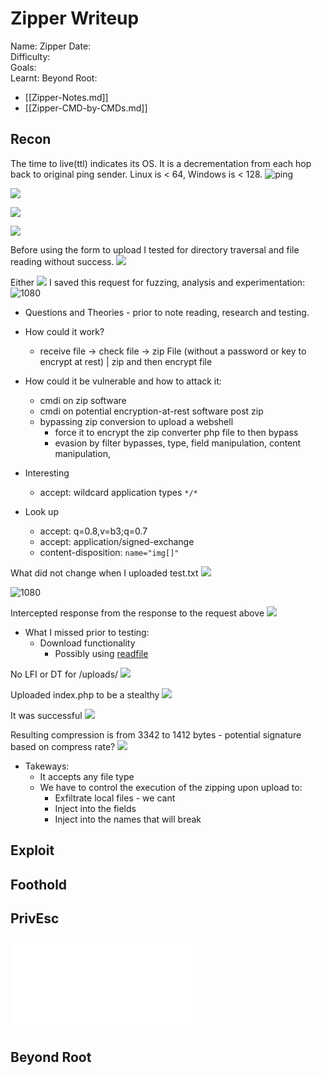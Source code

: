 # Zipper Writeup

Name: Zipper
Date:  
Difficulty:  
Goals:  
Learnt:
Beyond Root:

- [[Zipper-Notes.md]]
- [[Zipper-CMD-by-CMDs.md]]


## Recon

The time to live(ttl) indicates its OS. It is a decrementation from each hop back to original ping sender. Linux is < 64, Windows is < 128.
![ping](Screenshots/ping.png)

![](gospiderrecon.png)

![](uploads.png)

![](403.png)

Before using the form to upload I tested for directory traversal and file reading without success.
![](nodt.png)

Either 
![](zipconverter.png)
I saved this request for fuzzing, analysis and experimentation:
![1080](req.png)

- Questions and Theories - prior to note reading, research and testing.
- How could it work?
	- receive file -> check file -> zip File (without a password or key to encrypt at rest) | zip and then encrypt file  
- How could it be vulnerable and how to attack it: 
	- cmdi on zip software 
	- cmdi on potential encryption-at-rest software post zip
	- bypassing zip conversion to upload a webshell
		- force it to encrypt the zip converter php file to then bypass
		- evasion by filter bypasses, type, field manipulation, content manipulation,

- Interesting
	- accept: wildcard application types `*/*` 
- Look up
	- accept: q=0.8,v=b3;q=0.7
	- accept: application/signed-exchange
	- content-disposition: `name="img[]"`

What did not change when I uploaded test.txt
![](changesintest.png)

![1080](clicktodownload.png)

Intercepted response from the response to the request above
![](interceptthedownloadrequestresp.png)

- What I missed prior to testing:
	- Download functionality
		-  Possibly using [readfile](https://www.php.net/manual/en/function.readfile.php)

No LFI or DT for /uploads/
![](nolfiordtforuploads.png)

Uploaded index.php to be a stealthy
![](uploadingself.png)

It was successful
![](wassuccessful.png)

Resulting compression is from 3342 to 1412 bytes - potential signature based on compress rate?
![](resultingcompression.png)
- Takeways:
	- It accepts any file type
	- We have to control the execution of the zipping upon upload to:
		- Exfiltrate local files - we cant
		- Inject into the fields 
		- Inject into the names that will break 

## Exploit

## Foothold

## PrivEsc

![](Zipper-map.excalidraw.md)

## Beyond Root


